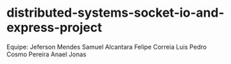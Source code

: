 # distributed-systems-socket-io-and-express-project

Equipe:
Jeferson Mendes
Samuel Alcantara
Felipe Correia
Luis Pedro
Cosmo Pereira
Anael Jonas
